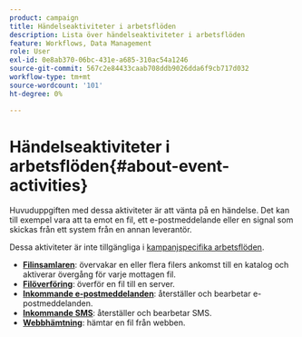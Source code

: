 ```yaml
---
product: campaign
title: Händelseaktiviteter i arbetsflöden
description: Lista över händelseaktiviteter i arbetsflöden
feature: Workflows, Data Management
role: User
exl-id: 0e8ab370-06bc-431e-a685-310ac54a1246
source-git-commit: 567c2e84433caab708ddb9026dda6f9cb717d032
workflow-type: tm+mt
source-wordcount: '101'
ht-degree: 0%

---
```


# Händelseaktiviteter i arbetsflöden{#about-event-activities}

Huvuduppgiften med dessa aktiviteter är att vänta på en händelse. Det kan till exempel vara att ta emot en fil, ett e-postmeddelande eller en signal som skickas från ett system från en annan leverantör.

Dessa aktiviteter är inte tillgängliga i [kampanjspecifika arbetsflöden](campaign-workflows.md).


* **[Filinsamlaren](file-collector.md)**: övervakar en eller flera filers ankomst till en katalog och aktiverar övergång för varje mottagen fil.
* **[Filöverföring](file-transfer.md)**: överför en fil till en server.
* **[Inkommande e-postmeddelanden](inbound-emails.md)**: återställer och bearbetar e-postmeddelanden.
* **[Inkommande SMS](inbound-sms.md)**: återställer och bearbetar SMS.
* **[Webbhämtning](web-download.md)**: hämtar en fil från webben.

